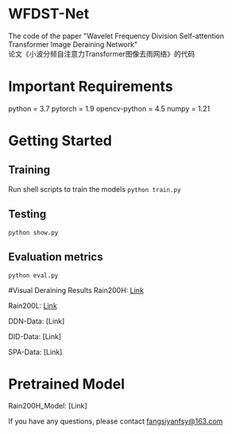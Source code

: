 # WFDST-Net
The code of the paper "Wavelet Frequency Division Self-attention Transformer Image Deraining Network"<br>
论文《小波分频自注意力Transformer图像去雨网络》的代码

# Important Requirements
python = 3.7
pytorch = 1.9
opencv-python = 4.5
numpy = 1.21

# Getting Started
## Training
Run shell scripts to train the models
`python train.py`

## Testing
`python show.py`

## Evaluation metrics
`python eval.py`

#Visual Deraining Results
Rain200H: [Link](https://pan.baidu.com/s/1SIJtC0uyrrHF9cUj6GnjQQ?pwd=1314)

Rain200L: [Link](https://pan.baidu.com/s/1ZD2G1_NuSRMVadQn3F1tRA?pwd=1314)

DDN-Data: [Link]

DID-Data: [Link]

SPA-Data: [Link]

# Pretrained Model
Rain200H_Model: [Link]

If you have any questions, please contact fangsiyanfsy@163.com

